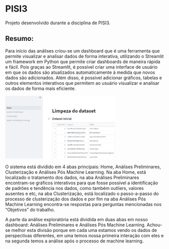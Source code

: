 # PISI3
Projeto desenvolvido durante a disciplina de PISI3.

## Resumo:

Para início das análises criou-se um dashboard que é uma ferramenta que permite visualizar e analisar dados de forma interativa, utilizando o Streamlit um framework em Python que permite criar dashboards de maneira rápida e fácil. Pois graças ao Streamlit, é possível criar uma interface de usuário em que os dados são atualizados automaticamente à medida que novos dados são adicionados. Além disso, é possível adicionar gráficos, tabelas e outros elementos interativos que permitem ao usuário visualizar e analisar os dados de forma mais eficiente. 

<img height="200em" src="/spotify/assets/dataset.jpeg">

O sistema está dividido em 4 abas principais: Home, Análises Preliminares, Clusterização e Análises Pós Machine Learning. Na aba Home, está localizado o tratamento dos dados, na aba Análises Preliminares encontram-se gráficos interativos para que fosse possível a identificação de padrões e tendência nos dados, como também outliers, valores ausentes e etc, na aba Clusterização, está localizado o passo-a-passo do processo de clusterização dos dados e por fim na aba Análises Pós Machine Learning encontra-se respostas para perguntas mencionadas nos “Objetivos” do trabalho.	

A parte da análise exploratória está dividida em duas abas em nosso dashboard: Análises Preliminares e Análises Pós Machine Learning. Achou-se melhor esta divisão porque em cada uma estamos vendo os dados de perspectivas diferentes, em uma temos nossa primeira interação com eles e na segunda temos a análise após o processo de machine learning.
